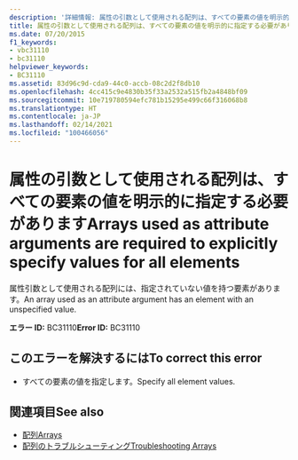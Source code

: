 ```yaml
---
description: '詳細情報: 属性の引数として使用される配列は、すべての要素の値を明示的に指定する必要があります'
title: 属性の引数として使用される配列は、すべての要素の値を明示的に指定する必要があります
ms.date: 07/20/2015
f1_keywords:
- vbc31110
- bc31110
helpviewer_keywords:
- BC31110
ms.assetid: 83d96c9d-cda9-44c0-accb-08c2d2f8db10
ms.openlocfilehash: 4cc415c9e4830b35f33a2532a515fb2a4848bf09
ms.sourcegitcommit: 10e719780594efc781b15295e499c66f316068b8
ms.translationtype: HT
ms.contentlocale: ja-JP
ms.lasthandoff: 02/14/2021
ms.locfileid: "100466056"
---
```

# <a name="arrays-used-as-attribute-arguments-are-required-to-explicitly-specify-values-for-all-elements"></a><span data-ttu-id="08f91-103">属性の引数として使用される配列は、すべての要素の値を明示的に指定する必要があります</span><span class="sxs-lookup"><span data-stu-id="08f91-103">Arrays used as attribute arguments are required to explicitly specify values for all elements</span></span>

<span data-ttu-id="08f91-104">属性引数として使用される配列には、指定されていない値を持つ要素があります。</span><span class="sxs-lookup"><span data-stu-id="08f91-104">An array used as an attribute argument has an element with an unspecified value.</span></span>  
  
 <span data-ttu-id="08f91-105">**エラー ID:** BC31110</span><span class="sxs-lookup"><span data-stu-id="08f91-105">**Error ID:** BC31110</span></span>  
  
## <a name="to-correct-this-error"></a><span data-ttu-id="08f91-106">このエラーを解決するには</span><span class="sxs-lookup"><span data-stu-id="08f91-106">To correct this error</span></span>  
  
- <span data-ttu-id="08f91-107">すべての要素の値を指定します。</span><span class="sxs-lookup"><span data-stu-id="08f91-107">Specify all element values.</span></span>  
  
## <a name="see-also"></a><span data-ttu-id="08f91-108">関連項目</span><span class="sxs-lookup"><span data-stu-id="08f91-108">See also</span></span>

- [<span data-ttu-id="08f91-109">配列</span><span class="sxs-lookup"><span data-stu-id="08f91-109">Arrays</span></span>](../programming-guide/language-features/arrays/index.md)
- [<span data-ttu-id="08f91-110">配列のトラブルシューティング</span><span class="sxs-lookup"><span data-stu-id="08f91-110">Troubleshooting Arrays</span></span>](../programming-guide/language-features/arrays/troubleshooting-arrays.md)
